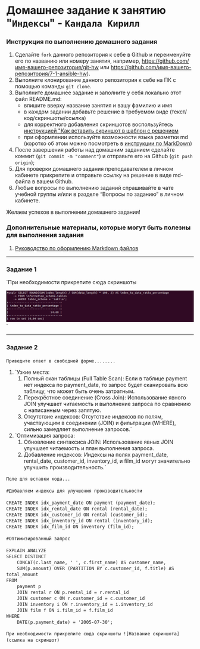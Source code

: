 # Домашнее задание к занятию "`Индексы`" - `Кандала Кирилл`


### Инструкция по выполнению домашнего задания

   1. Сделайте `fork` данного репозитория к себе в Github и переименуйте его по названию или номеру занятия, например, https://github.com/имя-вашего-репозитория/git-hw или  https://github.com/имя-вашего-репозитория/7-1-ansible-hw).
   2. Выполните клонирование данного репозитория к себе на ПК с помощью команды `git clone`.
   3. Выполните домашнее задание и заполните у себя локально этот файл README.md:
      - впишите вверху название занятия и вашу фамилию и имя
      - в каждом задании добавьте решение в требуемом виде (текст/код/скриншоты/ссылка)
      - для корректного добавления скриншотов воспользуйтесь [инструкцией "Как вставить скриншот в шаблон с решением](https://github.com/netology-code/sys-pattern-homework/blob/main/screen-instruction.md)
      - при оформлении используйте возможности языка разметки md (коротко об этом можно посмотреть в [инструкции  по MarkDown](https://github.com/netology-code/sys-pattern-homework/blob/main/md-instruction.md))
   4. После завершения работы над домашним заданием сделайте коммит (`git commit -m "comment"`) и отправьте его на Github (`git push origin`);
   5. Для проверки домашнего задания преподавателем в личном кабинете прикрепите и отправьте ссылку на решение в виде md-файла в вашем Github.
   6. Любые вопросы по выполнению заданий спрашивайте в чате учебной группы и/или в разделе “Вопросы по заданию” в личном кабинете.
   
Желаем успехов в выполнении домашнего задания!
   
### Дополнительные материалы, которые могут быть полезны для выполнения задания

1. [Руководство по оформлению Markdown файлов](https://gist.github.com/Jekins/2bf2d0638163f1294637#Code)

---

### Задание 1

`При необходимости прикрепитe сюда скриншоты

![Задание 1](https://github.com/wintercomesX/12-05/blob/main/12-05/img/task1.PNG)`


---

### Задание 2

`Приведите ответ в свободной форме........`

1. `Узкие места:
   1. Полный скан таблицы (Full Table Scan): Если в таблице payment нет индекса по payment_date, то запрос будет сканировать всю таблицу, что может быть очень затратным.
   2. Перекрёстное соединение (Cross Join): Использование явного JOIN улучшает читаемость и выполнение запроса по сравнению с написанным через запятую.
   3. Отсутствие индексов: Отсутствие индексов по полям, участвующим в соединении (JOIN) и фильтрации (WHERE), сильно замедляет выполнение запросов.`
2. `Оптимизация запроса:
   1. Обновление синтаксиса JOIN: Использование явных JOIN улучшает читаемость и план выполнения запроса.
   2. Добавление индексов: Индексы на полях payment_date, rental_date, customer_id, inventory_id, и film_id могут значительно улучшить производительность.`

```
Поле для вставки кода...

#Добавляем индексы для улучшения производительности

CREATE INDEX idx_payment_date ON payment (payment_date);
CREATE INDEX idx_rental_date ON rental (rental_date);
CREATE INDEX idx_customer_id ON rental (customer_id);
CREATE INDEX idx_inventory_id ON rental (inventory_id);
CREATE INDEX idx_film_id ON inventory (film_id);

#Оптимизированный запрос

EXPLAIN ANALYZE
SELECT DISTINCT
    CONCAT(c.last_name, ' ', c.first_name) AS customer_name,
    SUM(p.amount) OVER (PARTITION BY c.customer_id, f.title) AS total_amount
FROM
    payment p
    JOIN rental r ON p.rental_id = r.rental_id
    JOIN customer c ON r.customer_id = c.customer_id
    JOIN inventory i ON r.inventory_id = i.inventory_id
    JOIN film f ON i.film_id = f.film_id
WHERE
    DATE(p.payment_date) = '2005-07-30';

```

`При необходимости прикрепитe сюда скриншоты
![Название скриншота](ссылка на скриншот)`
